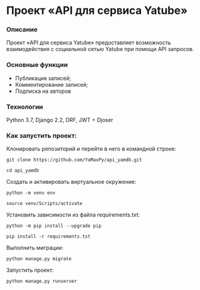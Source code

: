 # Проект «API для сервиса Yatube»
### Описание
Проект «API для сервиса Yatube» предоставляет возможность взаимодействия с социальной сетью Yatube при помощи API запросов. 
### Основные функции
- Публикация записей;
- Комментирование записей;
- Подписка на авторов
### Технологии
Python 3.7, Django 2.2, DRF, JWT + Djoser

### Как запустить проект:

Клонировать репозиторий и перейти в него в командной строке:

```
git clone https://github.com/YaMaxPy/api_yamdb.git
```

```
cd api_yamdb
```

Cоздать и активировать виртуальное окружение:

```
python -m venv env
```

```
source venv/Scripts/activate
```

Установить зависимости из файла requirements.txt:

```
python -m pip install --upgrade pip
```

```
pip install -r requirements.txt
```

Выполнить миграции:

```
python manage.py migrate
```

Запустить проект:

```
python manage.py runserver
```
